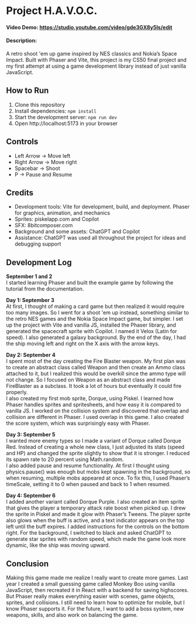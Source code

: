 # Project H.A.V.O.C.
#### Video Demo: https://studio.youtube.com/video/gde3GX8y5Is/edit
#### Description:
A retro shoot 'em up game inspired by NES classics and Nokia’s Space Impact. Built with Phaser and Vite, this project is my CS50 final project and my first attempt at using a game development library instead of just vanilla JavaScript.

## How to Run
1. Clone this repository  
2. Install dependencies: `npm install`  
3. Start the development server: `npm run dev`  
4. Open http://localhost:5173 in your browser  

## Controls
- Left Arrow → Move left  
- Right Arrow → Move right  
- Spacebar → Shoot  
- P → Pause and Resume  

## Credits
- Development tools: Vite for development, build, and deployment. Phaser for graphics, animation, and mechanics  
- Sprites: piskelapp.com and Copilot  
- SFX: 8bitcomposer.com  
- Background and some assets: ChatGPT and Copilot  
- Assistance: ChatGPT was used all throughout the project for ideas and debugging support  

## Development Log
**September 1 and 2**  
I started learning Phaser and built the example game by following the tutorial from the documentation.  

**Day 1: September 3**  
At first, I thought of making a card game but then realized it would require too many images. So I went for a shoot 'em up instead, something similar to the retro NES games and the Nokia Space Impact game, but simpler. I set up the project with Vite and vanilla JS, installed the Phaser library, and generated the spacecraft sprite with Copilot. I named it Velox (Latin for speed). I also generated a galaxy background. By the end of the day, I had the ship moving left and right on the X axis with the arrow keys.  

**Day 2: September 4**  
I spent most of the day creating the Fire Blaster weapon. My first plan was to create an abstract class called Weapon and then create an Ammo class attached to it, but I realized this would be overkill since the ammo type will not change. So I focused on Weapon as an abstract class and made FireBlaster as a subclass. It took a lot of hours but eventually it could fire properly.  
I also created my first mob sprite, Dorque, using Piskel. I learned how Phaser handles sprites and spritesheets, and how easy it is compared to vanilla JS. I worked on the collision system and discovered that overlap and collision are different in Phaser. I used overlap in this game. I also created the score system, which was surprisingly easy with Phaser.  

**Day 3: September 5**  
I wanted more enemy types so I made a variant of Dorque called Dorque Red. Instead of creating a whole new class, I just adjusted its stats (speed and HP) and changed the sprite slightly to show that it is stronger. I reduced its spawn rate to 20 percent using Math.random.  
I also added pause and resume functionality. At first I thought using physics.pause() was enough but mobs kept spawning in the background, so when resuming, multiple mobs appeared at once. To fix this, I used Phaser’s timeScale, setting it to 0 when paused and back to 1 when resumed.  

**Day 4: September 6**  
I added another variant called Dorque Purple. I also created an item sprite that gives the player a temporary attack rate boost when picked up. I drew the sprite in Piskel and made it glow with Phaser’s Tweens. The player sprite also glows when the buff is active, and a text indicator appears on the top left until the buff expires. I added instructions for the controls on the bottom right. For the background, I switched to black and asked ChatGPT to generate star sprites with random speed, which made the game look more dynamic, like the ship was moving upward.  

## Conclusion
Making this game made me realize I really want to create more games. Last year I created a small guessing game called Monkey Boo using vanilla JavaScript, then recreated it in React with a backend for saving highscores. But Phaser really makes everything easier with scenes, game objects, sprites, and collisions. I still need to learn how to optimize for mobile, but I know Phaser supports it. For the future, I want to add a boss system, new weapons, skills, and also work on balancing the game.  
